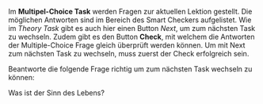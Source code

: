 Im **Multipel-Choice Task** werden Fragen zur aktuellen Lektion gestellt. Die möglichen Antworten sind im Bereich
des Smart Checkers aufgelistet. Wie im *Theory Task* gibt es auch hier einen Button *Next*, um zum nächsten Task zu wechseln.
Zudem gibt es den Button **Check**, mit welchem die Antworten der Multiple-Choice Frage gleich überprüft werden können.
Um mit Next zum nächsten Task zu wechseln, muss zuerst der Check erfolgreich sein.

Beantworte die folgende Frage richtig um zum nächsten Task wechseln zu können:

Was ist der Sinn des Lebens?
